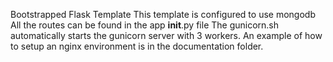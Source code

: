 Bootstrapped Flask Template
This template is configured to use mongodb
All the routes can be found in the app __init__.py file
The gunicorn.sh automatically starts the gunicorn server with 3 workers.
An example of how to setup an nginx environment is in the documentation folder.
